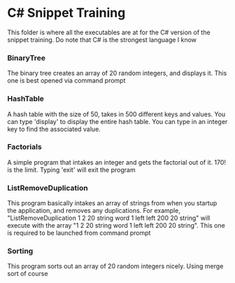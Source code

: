 # C# Snippet Training

This folder is where all the executables are at for the C# version of the snippet training. Do note that C# is the strongest language I know

### <a href="#binarytree"></a>BinaryTree

The binary tree creates an array of 20 random integers, and displays it. This one is best opened via command prompt

### <a href="hashtable"></a>HashTable

A hash table with the size of 50, takes in 500 different keys and values. You can type 'display' to display the entire hash table. You can type in an integer key to find the associated value.

### <a href="#factorials"></a>Factorials

A simple program that intakes an integer and gets the factorial out of it. 170! is the limit. Typing 'exit' will exit the program

### <a href="#listremoveduplication"></a>ListRemoveDuplication

This program basically intakes an array of strings from when you startup the application, and removes any duplications. For example, "ListRemoveDuplication 1 2 20 string word 1 left left 200 20 string" will execute with the array "1 2 20 string word 1 left left 200 20 string". This one is required to be launched from command prompt

### <a href="#sorting"></a>Sorting

This program sorts out an array of 20 random integers nicely. Using merge sort of course
